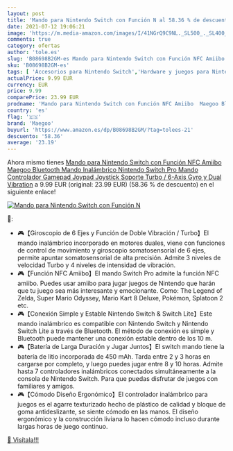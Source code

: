 ```yaml
---
layout: post
title: 'Mando para Nintendo Switch con Función N al 58.36 % de descuento'
date: 2021-07-12 19:06:21
image: 'https://m.media-amazon.com/images/I/41NGrQ9C9NL._SL500_._SL400_.jpg'
comments: true
category: ofertas
author: 'tole.es'
slug: 'B08698B2GM-es Mando para Nintendo Switch con Función NFC Amiibo Maegoo...'
sku: 'B08698B2GM-es'
tags: [ 'Accesorios para Nintendo Switch','Hardware y juegos para Nintendo Switch','Mandos para Nintendo Switch','Videojuegos','maegoo','nintendo', ]
actualPrice: 9.99 EUR
currency: EUR
price: 9.99
comparePrice: 23.99 EUR
prodname: 'Mando para Nintendo Switch con Función NFC Amiibo  Maegoo Bluetooth Mando Inalámbrico Nintendo Switch Pro Mando Controlador Gamepad Joypad Joystick Soporte Turbo / 6-Axis Gyro y Dual Vibration'
country: 'es'
flag: '🇪🇸'
brand: 'Maegoo'
buyurl: 'https://www.amazon.es/dp/B08698B2GM/?tag=tolees-21'
descuento: '58.36'
average: '23.19'
---
```


Ahora mismo tienes [Mando para Nintendo Switch con Función NFC Amiibo  Maegoo Bluetooth Mando Inalámbrico Nintendo Switch Pro Mando Controlador Gamepad Joypad Joystick Soporte Turbo / 6-Axis Gyro y Dual Vibration](https://www.amazon.es/dp/B08698B2GM/?tag=tolees-21) a 9.99 EUR (original: 23.99 EUR) (58.36 %  de descuento) en el siguiente enlace!

[![Mando para Nintendo Switch con Función N](https://m.media-amazon.com/images/I/41NGrQ9C9NL._SL500_._SL400_.jpg)](https://www.amazon.es/dp/B08698B2GM/?tag=tolees-21)

🔎:

- 🎮【Giroscopio de 6 Ejes y Función de Doble Vibración / Turbo】El mando inalámbrico incorporado en motores duales, viene con funciones de control de movimiento y giroscopio somatosensorial de 6 ejes, permite apuntar somatosensorial de alta precisión. Admite 3 niveles de velocidad Turbo y 4 niveles de intensidad de vibración.
- 🎮【Función NFC Amiibo】El mando Switch Pro admite la función NFC amiibo. Puedes usar amiibo para jugar juegos de Nintendo que harán que tu juego sea más interesante y emocionante. Como: The Legend of Zelda, Super Mario Odyssey, Mario Kart 8 Deluxe, Pokémon, Splatoon 2 etc.
- 🎮【Conexión Simple y Estable Nintendo Switch & Switch Lite】Este mando inalámbrico es compatible con Nintendo Switch y Nintendo Switch Lite a través de Bluetooth. El método de conexión es simple y Bluetooth puede mantener una conexión estable dentro de los 10 m.
- 🎮【Batería de Larga Duración y Jugar Juntos】El switch mando tiene la batería de litio incorporada de 450 mAh. Tarda entre 2 y 3 horas en cargarse por completo, y luego puedes jugar entre 8 y 10 horas. Admite hasta 7 controladores inalámbricos conectados simultáneamente a la consola de Nintendo Switch. Para que puedas disfrutar de juegos con familiares y amigos.
- 🎮【Cómodo Diseño Ergonómico】El controlador inalámbrico para juegos es el agarre texturizado hecho de plástico de calidad y bloque de goma antideslizante, se siente cómodo en las manos. El diseño ergonómico y la construcción liviana lo hacen cómodo incluso durante largas horas de juego continuo.

[🛒 Visítala!!!](https://www.amazon.es/dp/B08698B2GM/?tag=tolees-21)
